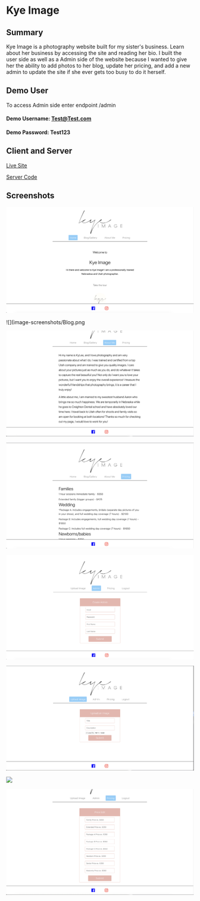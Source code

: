 # Kye Image

## Summary

Kye Image is a photography website built for my sister's business. Learn about her business by accessing the site and reading her bio. I built the user side as well as a Admin side of the website because I wanted to give her the ability to add photos to her blog, update her pricing, and add a new admin to update the site if she ever gets too busy to do it herself.

## Demo User

To access Admin side enter endpoint /admin

#### Demo Username: Test@Test.com

#### Demo Password: Test123

## Client and Server

[Live Site](https://rocky-sea-86985.herokuapp.com/)

[Server Code](https://github.com/CaseyVandyke/kye-image-server)

## Screenshots

![](image-screenshots/Home.png)

![](image-screenshots/Blog.png

![](image-screenshots/About-me.png)

![](image-screenshots/Pricing.png)

![](image-screenshots/Add-admin.png)

![](image-screenshots/Upload-img.png)

![](image-screenshots/.png)

![](image-screenshots/Price-edit.png)
